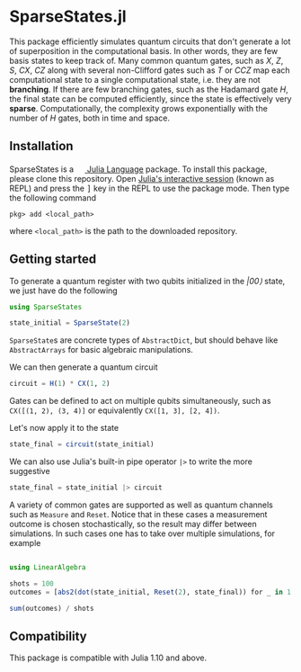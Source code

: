 # SparseStates.jl


This package efficiently simulates quantum circuits that don't generate a lot of superposition in the computational basis.
In other words, they are few basis states to keep track of.
Many common quantum gates, such as *X*, *Z*, *S*, *CX*, *CZ* along with several non-Clifford gates such as _T_ or _CCZ_ map each computational state to a single computational state, i.e. they are not **branching**.
If there are few branching gates, such as the Hadamard gate *H*, the final state can be computed efficiently, since the state is effectively very **sparse**.
Computationally, the complexity grows exponentially with the number of *H* gates, both in time and space.

## Installation

<p>
    SparseStates is a <a href="https://julialang.org"><img src="https://raw.githubusercontent.com/JuliaLang/julia-logo-graphics/master/images/julia.ico" width="16em">&nbsp;Julia Language</a> package.
    To install this package, please clone this repository.
    Open <a href="https://docs.julialang.org/en/v1/manual/getting-started/">Julia's interactive session</a> (known as REPL) and press the <kbd>]</kbd> key in the REPL to use the package mode.
    Then type the following command
</p>

```
pkg> add <local_path>
```

where `<local_path>` is the path to the downloaded repository.

## Getting started

To generate a quantum register with two qubits initialized in the *|00⟩* state, we just have do the following

```julia
using SparseStates

state_initial = SparseState(2)
```

`SparseState`s are concrete types of `AbstractDict`, but should behave like `AbstractArrays` for basic algebraic manipulations.

We can then generate a quantum circuit

```julia
circuit = H(1) * CX(1, 2)
```

Gates can be defined to act on multiple qubits simultaneously, such as `CX([(1, 2), (3, 4)]` or equivalently `CX([1, 3], [2, 4])`. 

Let's now apply it to the state

```julia
state_final = circuit(state_initial)
```

We can also use Julia's built-in pipe operator `|>` to write the more suggestive
```julia
state_final = state_initial |> circuit
```

A variety of common gates are supported as well as quantum channels such as `Measure` and `Reset`.
Notice that in these cases a measurement outcome is chosen stochastically, so the result may differ between simulations.
In such cases one has to take over multiple simulations, for example

```julia

using LinearAlgebra

shots = 100
outcomes = [abs2(dot(state_initial, Reset(2), state_final)) for _ in 1:shots]

sum(outcomes) / shots
```




## Compatibility

This package is compatible with Julia 1.10 and above.
